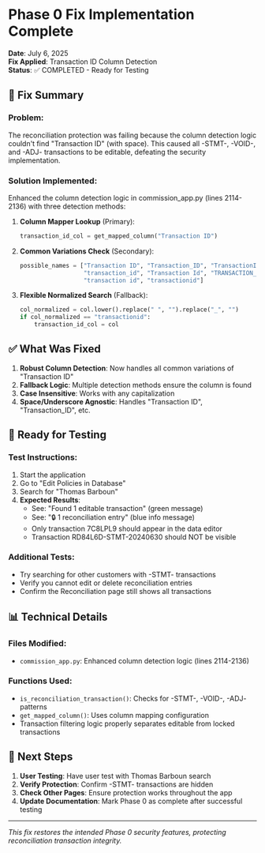 # Phase 0 Fix Implementation Complete
**Date**: July 6, 2025  
**Fix Applied**: Transaction ID Column Detection  
**Status**: ✅ COMPLETED - Ready for Testing

## 🔧 Fix Summary

### Problem:
The reconciliation protection was failing because the column detection logic couldn't find "Transaction ID" (with space). This caused all -STMT-, -VOID-, and -ADJ- transactions to be editable, defeating the security implementation.

### Solution Implemented:
Enhanced the column detection logic in commission_app.py (lines 2114-2136) with three detection methods:

1. **Column Mapper Lookup** (Primary):
   ```python
   transaction_id_col = get_mapped_column("Transaction ID")
   ```

2. **Common Variations Check** (Secondary):
   ```python
   possible_names = ["Transaction ID", "Transaction_ID", "TransactionID", 
                     "transaction_id", "Transaction Id", "TRANSACTION_ID",
                     "transaction id", "transactionid"]
   ```

3. **Flexible Normalized Search** (Fallback):
   ```python
   col_normalized = col.lower().replace(" ", "").replace("_", "")
   if col_normalized == "transactionid":
       transaction_id_col = col
   ```

## ✅ What Was Fixed

1. **Robust Column Detection**: Now handles all common variations of "Transaction ID"
2. **Fallback Logic**: Multiple detection methods ensure the column is found
3. **Case Insensitive**: Works with any capitalization
4. **Space/Underscore Agnostic**: Handles "Transaction ID", "Transaction_ID", etc.

## 🧪 Ready for Testing

### Test Instructions:
1. Start the application
2. Go to "Edit Policies in Database"
3. Search for "Thomas Barboun"
4. **Expected Results**:
   - See: "Found 1 editable transaction" (green message)
   - See: "🔒 1 reconciliation entry" (blue info message)
   - Only transaction 7C8LPL9 should appear in the data editor
   - Transaction RD84L6D-STMT-20240630 should NOT be visible

### Additional Tests:
- Try searching for other customers with -STMT- transactions
- Verify you cannot edit or delete reconciliation entries
- Confirm the Reconciliation page still shows all transactions

## 📊 Technical Details

### Files Modified:
- `commission_app.py`: Enhanced column detection logic (lines 2114-2136)

### Functions Used:
- `is_reconciliation_transaction()`: Checks for -STMT-, -VOID-, -ADJ- patterns
- `get_mapped_column()`: Uses column mapping configuration
- Transaction filtering logic properly separates editable from locked transactions

## 🎯 Next Steps

1. **User Testing**: Have user test with Thomas Barboun search
2. **Verify Protection**: Confirm -STMT- transactions are hidden
3. **Check Other Pages**: Ensure protection works throughout the app
4. **Update Documentation**: Mark Phase 0 as complete after successful testing

---

*This fix restores the intended Phase 0 security features, protecting reconciliation transaction integrity.*